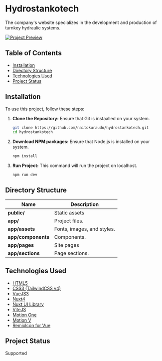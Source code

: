 # Hydrostankotech

The company's website specializes in the development and production of turnkey hydraulic systems.

[![Project Preview](https://i.postimg.cc/MT1JXLWK/image.png)](https://postimg.cc/WFpHHXFQ)

## Table of Contents

- [Installation](#installation)
- [Directory Structure](#directory-structure)
- [Technologies Used](#technologies-used)
- [Project Status](#project-status)

## Installation

To use this project, follow these steps:

1. **Clone the Repository:**
   Ensure that Git is instaаlled on your system.
   ```bash
   git clone https://github.com/naitokuraudo/hydrostankotech.git
   cd hydrostankotech
   ```

2. **Download NPM packages:**
   Ensure that Node.js is installed on your system.
   ```bash
   npm install
   ```

3. **Run Project:**
   This command will run the project on localhost.
   ```bash
   npm run dev
   ```

## Directory Structure

| Name               | Description                |
|--------------------|----------------------------|
| **public/**        | Static assets              |
| **app/**           | Project files.             |
| **app/assets**     | Fonts, images, and styles. |
| **app/components** | Components.                |
| **app/pages**      | Site pages                 |
| **app/sections**   | Page sections.             |

## Technologies Used

- [HTML5](https://ru.wikipedia.org/wiki/HTML5)
- [CSS3 (TailwindCSS v4)](https://tailwindcss.com/docs/installation/using-vite)
- [VueJS3](https://vuejs.org/)
- [Nuxt4](https://nuxt.com/)
- [Nuxt UI Library](https://ui.nuxt.com/getting-started/installation/nuxt)
- [ViteJS](https://vitejs.dev/)
- [Motion One](https://motion.dev/)
- [Motion V](https://motion.dev/docs/vue)
- [RemixIcon for Vue](https://github.com/Remix-Design/RemixIcon)

## Project Status

Supported